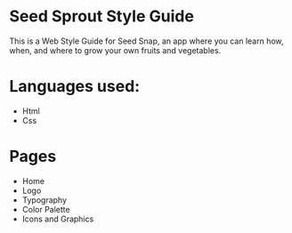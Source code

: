 # Seed Sprout Style Guide
This is a Web Style Guide for Seed Snap, an app where you can learn how, when, and where to grow your own fruits and vegetables.

# Languages used:
- Html
- Css

# Pages
- Home
- Logo
- Typography
- Color Palette
- Icons and Graphics